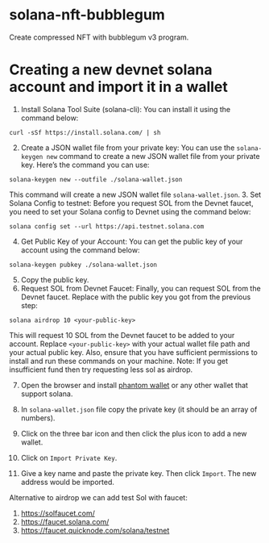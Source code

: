 # solana-nft-bubblegum
Create compressed NFT with bubblegum v3 program.

# Creating a new devnet solana account and import it in a wallet
1. Install Solana Tool Suite (solana-cli): You can install it using the command below:
```
curl -sSf https://install.solana.com/ | sh
```
2. Create a JSON wallet file from your private key: You can use the `solana-keygen new` command to create a new JSON wallet file from your private key. Here’s the command you can use:
```
solana-keygen new --outfile ./solana-wallet.json
```
This command will create a new JSON wallet file `solana-wallet.json`.
3. Set Solana Config to testnet: Before you request SOL from the Devnet faucet, you need to set your Solana config to Devnet using the command below:
```
solana config set --url https://api.testnet.solana.com
```
4. Get Public Key of your Account: You can get the public key of your account using the command below:
```
solana-keygen pubkey ./solana-wallet.json
```
5. Copy the public key.
6. Request SOL from Devnet Faucet: Finally, you can request SOL from the Devnet faucet. Replace <your-public-key> with the public key you got from the previous step:
```
solana airdrop 10 <your-public-key>
```
This will request 10 SOL from the Devnet faucet to be added to your account.
Replace `<your-public-key>` with your actual wallet file path and your actual public key. Also, ensure that you have sufficient permissions to install and run these commands on your machine.
Note: If you get insufficient fund then try requesting less sol as airdrop.

7. Open the browser and install [phantom wallet](https://chromewebstore.google.com/detail/phantom/bfnaelmomeimhlpmgjnjophhpkkoljpa?pli=1) or any other wallet that support solana.

8. In `solana-wallet.json` file copy the private key (it should be an array of numbers). 
9. Click on the three bar icon and then click the plus icon to add a new wallet.
10. Click on `Import Private Key`.
11. Give a key name and paste the private key. Then click `Import`. The new address would be imported.

Alternative to airdrop we can add test Sol with faucet:
1. https://solfaucet.com/
2. https://faucet.solana.com/
3. https://faucet.quicknode.com/solana/testnet